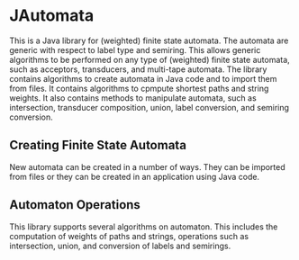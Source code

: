 JAutomata
=========

This is a Java library for (weighted) finite state automata. 
The automata are generic with respect to label type and semiring.
This allows generic algorithms to be performed on any type of (weighted) finite state automata, such as acceptors, transducers, and multi-tape automata.
The library contains algorithms to create automata in Java code and to import them from files.
It contains algorithms to cpmpute shortest paths and string weights.
It also contains methods to manipulate automata, such as intersection, transducer composition, union, label conversion, and semiring conversion.

<h2>Creating Finite State Automata</h2>

New automata can be created in a number of ways.
They can be imported from files or they can be created in an application using Java code.

<h2>Automaton Operations</h2>

This library supports several algorithms on automaton.
This includes the computation of weights of paths and strings, operations such as intersection, union, and conversion of labels and semirings.
